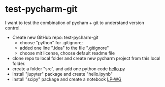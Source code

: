 # test-pycharm-git

I want to test the combination of pycham + git to understand version control.

- Create new GitHub repo: test-pycharm-git
  - choose "python" for .gitignore; 
  - added one line ".idea" to the file ".gitignore"
  - choose mit license, choose default readme file 
- clone repo to local folder and create new pycharm project from this local folder.
- create a folder "src", and add one python code [hello.py](src/hello.py)
- install "jupyter" package and create "hello.ipynb"
- install "scipy" package and create a notebook [LP-WG](src/LP-Wyndor-Glass-by-Scipy.ipynb)

